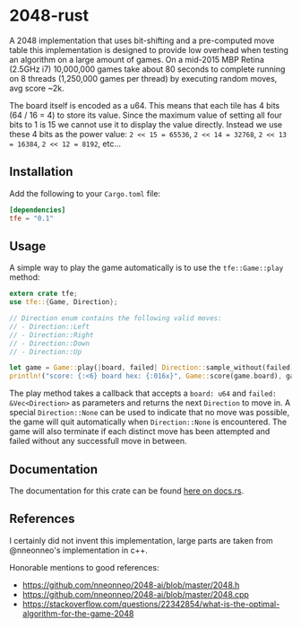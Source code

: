 # 2048-rust

A 2048 implementation that uses bit-shifting and a pre-computed move table this implementation is designed to provide low overhead when testing an algorithm on a large amount of games. On a mid-2015 MBP Retina (2.5GHz i7) 10,000,000 games take about 80 seconds to complete running on 8 threads (1,250,000 games per thread) by executing random moves, avg score ~2k.

The board itself is encoded as a u64. This means that each tile has 4 bits (64 / 16 = 4) to store its value. Since the maximum value of setting all four bits to 1 is 15 we cannot use it to display the value directly. Instead we use these 4 bits as the power value: `2 << 15 = 65536`, `2 << 14 = 32768`, `2 << 13 = 16384`, `2 << 12 = 8192`, etc...

## Installation

Add the following to your `Cargo.toml` file:

```toml
[dependencies]
tfe = "0.1"
```

## Usage

A simple way to play the game automatically is to use the `tfe::Game::play` method:

```rust
extern crate tfe;
use tfe::{Game, Direction};

// Direction enum contains the following valid moves:
// - Direction::Left
// - Direction::Right
// - Direction::Down
// - Direction::Up

let game = Game::play(|board, failed| Direction::sample_without(failed));
println!("score: {:<6} board hex: {:016x}", Game::score(game.board), game.board);
```

The play method takes a callback that accepts a `board: u64` and `failed: &Vec<Direction>` as parameters and returns the next `Direction` to move in. A special `Direction::None` can be used to indicate that no move was possible, the game will quit automatically when `Direction::None` is encountered. The game will also terminate if each distinct move has been attempted and failed without any successfull move in between.

## Documentation

The documentation for this crate can be found [here on docs.rs](https://docs.rs/tfe).

## References

I certainly did not invent this implementation, large parts are taken from @nneonneo's implementation in c++.

Honorable mentions to good references:

- https://github.com/nneonneo/2048-ai/blob/master/2048.h
- https://github.com/nneonneo/2048-ai/blob/master/2048.cpp
- https://stackoverflow.com/questions/22342854/what-is-the-optimal-algorithm-for-the-game-2048

